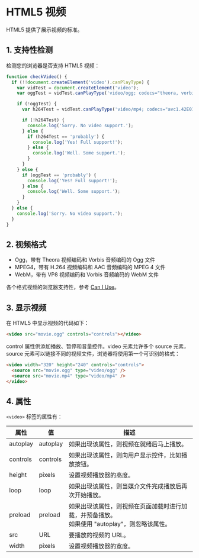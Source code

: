 # HTML5 视频

HTML5 提供了展示视频的标准。

## 1. 支持性检测

检测您的浏览器是否支持 HTML5 视频：

```js
function checkVideo() {
  if (!!document.createElement('video').canPlayType) {
    var vidTest = document.createElement('video');
    var oggTest = vidTest.canPlayType('video/ogg; codecs="theora, vorbis"');

    if (!oggTest) {
      var h264Test = vidTest.canPlayType('video/mp4; codecs="avc1.42E01E, mp4a.40.2"');

      if (!h264Test) {
        console.log('Sorry. No video support.');
      } else {
        if (h264Test == 'probably') {
          console.log('Yes! Full support!');
        } else {
          console.log('Well. Some support.');
        }
      }
    } else {
      if (oggTest == 'probably') {
        console.log('Yes! Full support!');
      } else {
        console.log('Well. Some support.');
      }
    }
  } else {
    console.log('Sorry. No video support.');
  }
}
```

## 2. 视频格式

- Ogg，带有 Theora 视频编码和 Vorbis 音频编码的 Ogg 文件
- MPEG4，带有 H.264 视频编码和 AAC 音频编码的 MPEG 4 文件
- WebM，带有 VP8 视频编码和 Vorbis 音频编码的 WebM 文件

各个格式视频的浏览器支持性，参考 [Can I Use](http://caniuse.com/#search=video)。

## 3. 显示视频

在 HTML5 中显示视频的代码如下：

```html
<video src="movie.ogg" controls="controls"></video>
```

control 属性供添加播放、暂停和音量控件。video 元素允许多个 source 元素，source 元素可以链接不同的视频文件，浏览器将使用第一个可识别的格式：

```html
<video width="320" height="240" controls="controls">
  <source src="movie.ogg" type="video/ogg" />
  <source src="movie.mp4" type="video/mp4" />
</video>
```

## 4. 属性

`<video>` 标签的属性有：

| 属性     | 值       | 描述                                                                                            |
| -------- | -------- | ----------------------------------------------------------------------------------------------- |
| autoplay | autoplay | 如果出现该属性，则视频在就绪后马上播放。                                                        |
| controls | controls | 如果出现该属性，则向用户显示控件，比如播放按钮。                                                |
| height   | pixels   | 设置视频播放器的高度。                                                                          |
| loop     | loop     | 如果出现该属性，则当媒介文件完成播放后再次开始播放。                                            |
| preload  | preload  | 如果出现该属性，则视频在页面加载时进行加载，并预备播放。<br>如果使用 "autoplay"，则忽略该属性。 |
| src      | URL      | 要播放的视频的 URL。                                                                            |
| width    | pixels   | 设置视频播放器的宽度。                                                                          |
